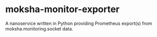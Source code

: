 # moksha-monitor-exporter
A nanoservice written in Python providing Prometheus export(s) from moksha.monitoring.socket data.
